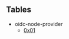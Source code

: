 
## Tables

- oidc-node-provider
	- [0x01](https://github.com/devcui/notes/blob/main/oidc-node-provider/0x01.md)


